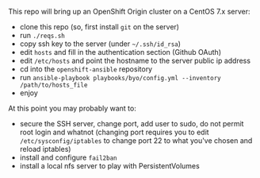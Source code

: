 This repo will bring up an OpenShift Origin cluster on a CentOS 7.x server:

* clone this repo (so, first install `git` on the server)
* run `./reqs.sh`
* copy ssh key to the server (under `~/.ssh/id_rsa`)
* edit `hosts` and fill in the authentication section (Github OAuth)
* edit `/etc/hosts` and point the hostname to the server public ip address
* cd into the `openshift-ansible` repository
* run `ansible-playbook playbooks/byo/config.yml --inventory /path/to/hosts_file`
* enjoy

At this point you may probably want to:

* secure the SSH server, change port, add user to sudo, do not permit root login and whatnot (changing port requires you to edit `/etc/sysconfig/iptables` to change port 22 to what you've chosen and reload iptables)
* install and configure `fail2ban`
* install a local nfs server to play with PersistentVolumes
